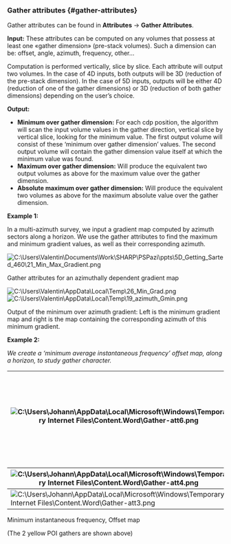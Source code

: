 ### Gather attributes {#gather-attributes}

Gather attributes can be found in **Attributes** → **Gather Attributes**.

**Input:** These attributes can be computed on any volumes that possess at least one «gather dimension» (pre-stack volumes). Such a dimension can be: offset, angle, azimuth, frequency, other...

Computation is performed vertically, slice by slice. Each attribute will output two volumes. In the case of 4D inputs, both outputs will be 3D (reduction of the pre-stack dimension). In the case of 5D inputs, outputs will be either 4D (reduction of one of the gather dimensions) or 3D (reduction of both gather dimensions) depending on the user’s choice.

**Output:**

*   **Minimum over gather dimension:** For each cdp position, the algorithm will scan the input volume values in the gather direction, vertical slice by vertical slice, looking for the minimum value. The first output volume will consist of these ‘minimum over gather dimension’ values. The second output volume will contain the gather dimension value itself at which the minimum value was found.
*   **Maximum over gather dimension:** Will produce the equivalent two output volumes as above for the maximum value over the gather dimension.
*   **Absolute maximum over gather dimension:** Will produce the equivalent two volumes as above for the maximum absolute value over the gather dimension.

**Example 1:**

In a multi-azimuth survey, we input a gradient map computed by azimuth sectors along a horizon. We use the gather attributes to find the maximum and minimum gradient values, as well as their corresponding azimuth.

![C:\Users\Valentin\Documents\Work\SHARP\PSPazi\ppts\5D_Getting_Sarted_460\21_Min_Max_Gradient.png](C:\Temp\Gitbook3\export\assets\cusersvalentindocumentsworksh.png)

Gather attributes for an azimuthally dependent gradient map

![C:\Users\Valentin\AppData\Local\Temp\26_Min_Grad.png](C:\Temp\Gitbook3\export\assets\cusersvalentinappdatalocaltem.png)![C:\Users\Valentin\AppData\Local\Temp\19_azimuth_Gmin.png](C:\Temp\Gitbook3\export\assets\cusersvalentinappdatalocaltem.png)

Output of the minimum over azimuth gradient: Left is the minimum gradient map and right is the map containing the corresponding azimuth of this minimum gradient.

**Example 2:**

_We create a ‘minimum average instantaneous frequency’ offset map, along a horizon, to study gather character._

| ![C:\Users\Johann\AppData\Local\Microsoft\Windows\Temporary Internet Files\Content.Word\Gather-att6.png](C:\Temp\Gitbook3\export\assets\cusersjohannappdatalocalmicro.png) | First we create an average instantaneous frequency map volume, around the top reservoir yellow peak event. |
| --- | --- |

| ![C:\Users\Johann\AppData\Local\Microsoft\Windows\Temporary Internet Files\Content.Word\Gather-att4.png](C:\Temp\Gitbook3\export\assets\cusersjohannappdatalocalmicro.png) |
| --- |
| ![C:\Users\Johann\AppData\Local\Microsoft\Windows\Temporary Internet Files\Content.Word\Gather-att3.png](C:\Temp\Gitbook3\export\assets\cusersjohannappdatalocalmicro.png) |

Minimum instantaneous frequency, Offset map

(The 2 yellow POI gathers are shown above)